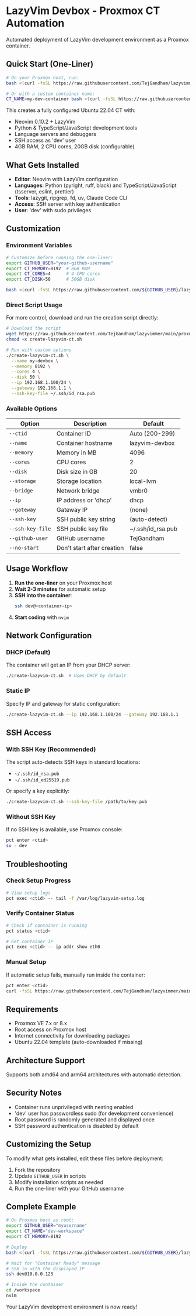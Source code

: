# LazyVim Devbox - Proxmox CT Automation

Automated deployment of LazyVim development environment as a Proxmox container.

## Quick Start (One-Liner)

```bash
# On your Proxmox host, run:
bash <(curl -fsSL https://raw.githubusercontent.com/TejGandham/lazyvimmer/main/proxmox/deploy-ct.sh)

# Or with a custom container name:
CT_NAME=my-dev-container bash <(curl -fsSL https://raw.githubusercontent.com/TejGandham/lazyvimmer/main/proxmox/deploy-ct.sh)
```

This creates a fully configured Ubuntu 22.04 CT with:
- Neovim 0.10.2 + LazyVim
- Python & TypeScript/JavaScript development tools
- Language servers and debuggers
- SSH access as 'dev' user
- 4GB RAM, 2 CPU cores, 20GB disk (configurable)

## What Gets Installed

- **Editor**: Neovim with LazyVim configuration
- **Languages**: Python (pyright, ruff, black) and TypeScript/JavaScript (tsserver, eslint, prettier)
- **Tools**: lazygit, ripgrep, fd, uv, Claude Code CLI
- **Access**: SSH server with key authentication
- **User**: 'dev' with sudo privileges

## Customization

### Environment Variables

```bash
# Customize before running the one-liner:
export GITHUB_USER="your-github-username"
export CT_MEMORY=8192  # 8GB RAM
export CT_CORES=4      # 4 CPU cores
export CT_DISK=50      # 50GB disk

bash <(curl -fsSL https://raw.githubusercontent.com/${GITHUB_USER}/lazyvimmer/main/proxmox/deploy-ct.sh)
```

### Direct Script Usage

For more control, download and run the creation script directly:

```bash
# Download the script
wget https://raw.githubusercontent.com/TejGandham/lazyvimmer/main/proxmox/create-lazyvim-ct.sh
chmod +x create-lazyvim-ct.sh

# Run with custom options
./create-lazyvim-ct.sh \
  --name my-devbox \
  --memory 8192 \
  --cores 4 \
  --disk 50 \
  --ip 192.168.1.100/24 \
  --gateway 192.168.1.1 \
  --ssh-key-file ~/.ssh/id_rsa.pub
```

### Available Options

| Option | Description | Default |
|--------|-------------|---------|
| `--ctid` | Container ID | Auto (200-299) |
| `--name` | Container hostname | lazyvim-devbox |
| `--memory` | Memory in MB | 4096 |
| `--cores` | CPU cores | 2 |
| `--disk` | Disk size in GB | 20 |
| `--storage` | Storage location | local-lvm |
| `--bridge` | Network bridge | vmbr0 |
| `--ip` | IP address or 'dhcp' | dhcp |
| `--gateway` | Gateway IP | (none) |
| `--ssh-key` | SSH public key string | (auto-detect) |
| `--ssh-key-file` | SSH public key file | ~/.ssh/id_rsa.pub |
| `--github-user` | GitHub username | TejGandham |
| `--no-start` | Don't start after creation | false |

## Usage Workflow

1. **Run the one-liner** on your Proxmox host
2. **Wait 2-3 minutes** for automatic setup
3. **SSH into the container**:
   ```bash
   ssh dev@<container-ip>
   ```
4. **Start coding** with `nvim`

## Network Configuration

### DHCP (Default)
The container will get an IP from your DHCP server:
```bash
./create-lazyvim-ct.sh  # Uses DHCP by default
```

### Static IP
Specify IP and gateway for static configuration:
```bash
./create-lazyvim-ct.sh --ip 192.168.1.100/24 --gateway 192.168.1.1
```

## SSH Access

### With SSH Key (Recommended)
The script auto-detects SSH keys in standard locations:
- `~/.ssh/id_rsa.pub`
- `~/.ssh/id_ed25519.pub`

Or specify a key explicitly:
```bash
./create-lazyvim-ct.sh --ssh-key-file /path/to/key.pub
```

### Without SSH Key
If no SSH key is available, use Proxmox console:
```bash
pct enter <ctid>
su - dev
```

## Troubleshooting

### Check Setup Progress
```bash
# View setup logs
pct exec <ctid> -- tail -f /var/log/lazyvim-setup.log
```

### Verify Container Status
```bash
# Check if container is running
pct status <ctid>

# Get container IP
pct exec <ctid> -- ip addr show eth0
```

### Manual Setup
If automatic setup fails, manually run inside the container:
```bash
pct enter <ctid>
curl -fsSL https://raw.githubusercontent.com/TejGandham/lazyvimmer/main/setup.sh | bash
```

## Requirements

- Proxmox VE 7.x or 8.x
- Root access on Proxmox host
- Internet connectivity for downloading packages
- Ubuntu 22.04 template (auto-downloaded if missing)

## Architecture Support

Supports both amd64 and arm64 architectures with automatic detection.

## Security Notes

- Container runs unprivileged with nesting enabled
- 'dev' user has passwordless sudo (for development convenience)
- Root password is randomly generated and displayed once
- SSH password authentication is disabled by default

## Customizing the Setup

To modify what gets installed, edit these files before deployment:

1. Fork the repository
2. Update `GITHUB_USER` in scripts
3. Modify installation scripts as needed
4. Run the one-liner with your GitHub username

## Complete Example

```bash
# On Proxmox host as root:
export GITHUB_USER="myusername"
export CT_NAME="dev-workspace"
export CT_MEMORY=8192

# Deploy
bash <(curl -fsSL https://raw.githubusercontent.com/${GITHUB_USER}/lazyvimmer/main/proxmox/deploy-ct.sh)

# Wait for "Container Ready" message
# SSH in with the displayed IP
ssh dev@10.0.0.123

# Inside the container
cd /workspace
nvim
```

Your LazyVim development environment is now ready!